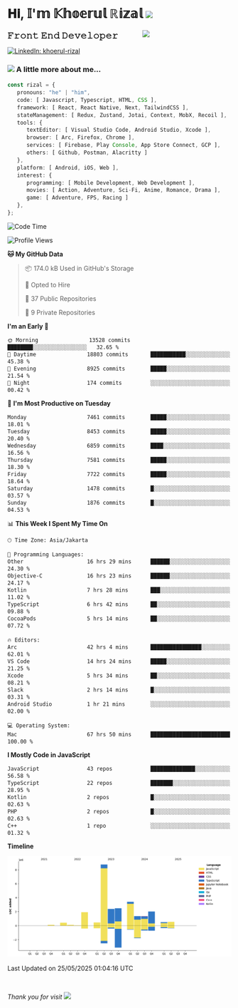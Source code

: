 <h1> 𝐇𝐢, 𝕀'𝕞 𝕂𝕙𝕠𝕖𝕣𝕦𝕝 ℝ𝕚𝕫𝕒𝕝 <img src="https://media.giphy.com/media/mGcNjsfWAjY5AEZNw6/giphy.gif" width="50"></h1>
<img align='right' src="https://media.giphy.com/media/v1.Y2lkPTc5MGI3NjExOWI2ajR2NGJubzBsZHFuaHMwajRrcDNsNXJwOG8yb3F0NjhkNXF4OSZlcD12MV9pbnRlcm5hbF9naWZfYnlfaWQmY3Q9cw/fkZukR450RQ1qnGaq9/giphy.gif" width="200">
<strong style="font-size:20px;">𝙵𝚛𝚘𝚗𝚝 𝙴𝚗𝚍 𝙳𝚎𝚟𝚎𝚕𝚘𝚙𝚎𝚛</strong>
</p></em>

[![LinkedIn: khoerul-rizal](https://img.shields.io/badge/khoerul--rizal-blue?style=flat-square&logo=Linkedin&logoColor=white&link=https://www.linkedin.com/in/khoerul-rizal/)](https://www.linkedin.com/in/khoerul-rizal/)

### <img src="https://media.giphy.com/media/VgCDAzcKvsR6OM0uWg/giphy.gif" width="50"> A little more about me...

```typescript
const rizal = {
   pronouns: "he" | "him",
   code: [ Javascript, Typescript, HTML, CSS ],
   framework: [ React, React Native, Next, TailwindCSS ],
   stateManagement: [ Redux, Zustand, Jotai, Context, MobX, Recoil ],
   tools: {
      textEditor: [ Visual Studio Code, Android Studio, Xcode ],
      browser: [ Arc, Firefox, Chrome ],
      services: [ Firebase, Play Console, App Store Connect, GCP ],
      others: [ Github, Postman, Alacritty ]
   },
   platform: [ Android, iOS, Web ],
   interest: {
      programming: [ Mobile Development, Web Development ],
      movies: [ Action, Adventure, Sci-Fi, Anime, Romance, Drama ],
      game: [ Adventure, FPS, Racing ]
   },
};
```

<!--START_SECTION:waka-->
![Code Time](http://img.shields.io/badge/Code%20Time-2%2C884%20hrs%2042%20mins-blue)

![Profile Views](http://img.shields.io/badge/Profile%20Views-1-blue)

**🐱 My GitHub Data** 

> 📦 174.0 kB Used in GitHub's Storage 
 > 
> 💼 Opted to Hire
 > 
> 📜 37 Public Repositories 
 > 
> 🔑 9 Private Repositories 
 > 
**I'm an Early 🐤** 

```text
🌞 Morning                13528 commits       ████████░░░░░░░░░░░░░░░░░   32.65 % 
🌆 Daytime                18803 commits       ███████████░░░░░░░░░░░░░░   45.38 % 
🌃 Evening                8925 commits        █████░░░░░░░░░░░░░░░░░░░░   21.54 % 
🌙 Night                  174 commits         ░░░░░░░░░░░░░░░░░░░░░░░░░   00.42 % 
```
📅 **I'm Most Productive on Tuesday** 

```text
Monday                   7461 commits        █████░░░░░░░░░░░░░░░░░░░░   18.01 % 
Tuesday                  8453 commits        █████░░░░░░░░░░░░░░░░░░░░   20.40 % 
Wednesday                6859 commits        ████░░░░░░░░░░░░░░░░░░░░░   16.56 % 
Thursday                 7581 commits        █████░░░░░░░░░░░░░░░░░░░░   18.30 % 
Friday                   7722 commits        █████░░░░░░░░░░░░░░░░░░░░   18.64 % 
Saturday                 1478 commits        █░░░░░░░░░░░░░░░░░░░░░░░░   03.57 % 
Sunday                   1876 commits        █░░░░░░░░░░░░░░░░░░░░░░░░   04.53 % 
```


📊 **This Week I Spent My Time On** 

```text
🕑︎ Time Zone: Asia/Jakarta

💬 Programming Languages: 
Other                    16 hrs 29 mins      ██████░░░░░░░░░░░░░░░░░░░   24.30 % 
Objective-C              16 hrs 23 mins      ██████░░░░░░░░░░░░░░░░░░░   24.17 % 
Kotlin                   7 hrs 28 mins       ███░░░░░░░░░░░░░░░░░░░░░░   11.02 % 
TypeScript               6 hrs 42 mins       ██░░░░░░░░░░░░░░░░░░░░░░░   09.88 % 
CocoaPods                5 hrs 14 mins       ██░░░░░░░░░░░░░░░░░░░░░░░   07.72 % 

🔥 Editors: 
Arc                      42 hrs 4 mins       ████████████████░░░░░░░░░   62.01 % 
VS Code                  14 hrs 24 mins      █████░░░░░░░░░░░░░░░░░░░░   21.25 % 
Xcode                    5 hrs 34 mins       ██░░░░░░░░░░░░░░░░░░░░░░░   08.21 % 
Slack                    2 hrs 14 mins       █░░░░░░░░░░░░░░░░░░░░░░░░   03.31 % 
Android Studio           1 hr 21 mins        ░░░░░░░░░░░░░░░░░░░░░░░░░   02.00 % 

💻 Operating System: 
Mac                      67 hrs 50 mins      █████████████████████████   100.00 % 
```

**I Mostly Code in JavaScript** 

```text
JavaScript               43 repos            ██████████████░░░░░░░░░░░   56.58 % 
TypeScript               22 repos            ███████░░░░░░░░░░░░░░░░░░   28.95 % 
Kotlin                   2 repos             █░░░░░░░░░░░░░░░░░░░░░░░░   02.63 % 
PHP                      2 repos             █░░░░░░░░░░░░░░░░░░░░░░░░   02.63 % 
C++                      1 repo              ░░░░░░░░░░░░░░░░░░░░░░░░░   01.32 % 
```



**Timeline**

![Lines of Code chart](https://raw.githubusercontent.com/khoerulrizal/khoerulrizal/main/assets/bar_graph.png)


 Last Updated on 25/05/2025 01:04:16 UTC
<!--END_SECTION:waka-->
</details>
<br/>

<em>Thank you for visit</em> <img src="https://media.giphy.com/media/v1.Y2lkPTc5MGI3NjExcHdvNm1qZWtjaGw0ZjdwM3Z3NnY2dHlueTVuODBta2FiY20wM2YybSZlcD12MV9pbnRlcm5hbF9naWZfYnlfaWQmY3Q9cw/tV25tpdKqdFa9x81k2/giphy.gif" width="40">
